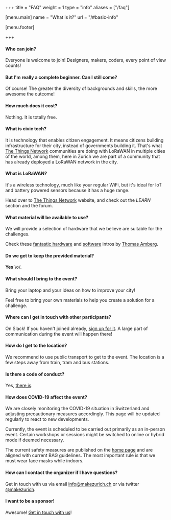 +++
title = "FAQ"
weight = 1
type = "info"
aliases = ["/faq"]

[menu.main]
  name = "What is it?"
  url = "/#basic-info"

[menu.footer]

+++

#### Who can join?

Everyone is welcome to join! Designers, makers, coders, every point of view counts!

#### But I'm really a complete beginner. Can I still come?

Of course! The greater the diversity of backgrounds and skills,
the more awesome the outcome!

#### How much does it cost?

Nothing. It is totally free.

#### What is civic tech?

It is technology that enables citizen engagement. It means citizens building infrastructure for their city, instead of governments building it. That's what
[The Things Network](https://thethingsnetwork.org) communities are doing with LoRaWAN in
multiple cities of the world, among them, here in Zurich we are part of a community that has already deployed a LoRaWAN network in the city.

#### What is LoRaWAN?

It's a wireless technology, much like your regular WiFi, but it's ideal for IoT and battery
powered sensors because it has a huge range.

Head over to [The Things Network](https://thethingsnetwork.org) website, and check out
the *LEARN* section and the forum.

#### What material will be available to use?

We will provide a selection of hardware that we believe are suitable for the challenges.

Check these [fantastic hardware](https://github.com/makezurich/makezurich-hardware-intro/blob/master/README.md) and [software](https://github.com/makezurich/makezurich-software-intro/blob/master/README.md) intros by [Thomas Amberg](https://twitter.com/tamberg).

#### Do we get to keep the provided material?

**Yes** \o/.

#### What should I bring to the event?

Bring your laptop and your ideas on how to improve your city!

Feel free to bring your own materials to help you create a solution for a challenge.

#### Where can I get in touch with other participants?

On Slack! If you haven't joined already, [sign up for it](https://ttn-ch.herokuapp.com).
A large part of communication during the event will happen there!

#### How do I get to the location?

We recommend to use public transport to get to the event. The location is a few steps away from train, tram and bus stations.

#### Is there a code of conduct?

Yes, [there is](/guidelines).

#### How does COVID-19 affect the event?

We are closely monitoring the COVID-19 situation in Switzerland and adjusting precautionary measures accordingly. This page will be updated regularly to react to new developments.

Currently, the event is scheduled to be carried out primarily as an in-person event. Certain workshops or sessions might be switched to online or hybrid mode if deemed necessary.

The current safety measures are published on the [home page](/#covid-protection) and are aligned with current BAG guidelines.
The most important rule is that we must wear face masks while indoors.

#### How can I contact the organizer if I have questions?

Get in touch with us via email [info@makezurich.ch](mailto:info@makezurich.ch) or
via twitter [@makezurich](https://twitter.com/makezurich).

#### I want to be a sponsor!

Awesome! [Get in touch with us](https://docs.google.com/forms/d/e/1FAIpQLSdRl0GB3NludsBC6zTWhVvKDKMKrmy5nTXiCkX0NR4UpuK0Sw/viewform?usp=sf_link)!
